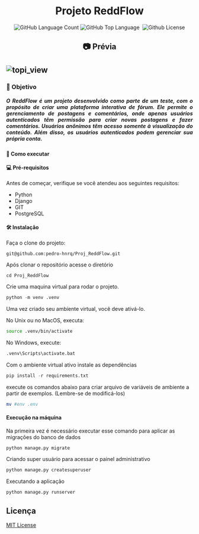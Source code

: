 
<h1 align="center"> Projeto ReddFlow </h1>

<div align="center">

<img alt="GitHub Language Count" src="https://img.shields.io/github/languages/count/pedro-hnrq/Proj_ReddFlow" />
<img alt="GitHub Top Language" src="https://img.shields.io/github/languages/top/pedro-hnrq/Proj_ReddFlow" />
<img alt="" src="https://img.shields.io/github/repo-size/pedro-hnrq/Proj_ReddFlow" />
<img alt="Github License" src="https://img.shields.io/github/license/pedro-hnrq/Proj_ReddFlow" />

</div>

<h2 align="center">📷 Prévia <h2>

![topi_view](https://github.com/pedro-hnrq/Proj_ReddFlow/assets/74242717/6466d014-6675-4fe4-9498-fe24307a6127)


<h3>🎯 Objetivo</h3>

<h5 align="justify">O ReddFlow é um projeto desenvolvido como parte de um teste, com o propósito de criar uma plataforma interativa de fórum. Ele permite o gerenciamento de postagens e comentários, onde apenas usuários autenticados têm permissão para criar novas postagens e fazer comentários. Usuários anônimos têm acesso somente à visualização do conteúdo. Além disso, os usuários autenticados podem gerenciar sua própria conta.</h5>


<h4> 🚀 Como executar </h4>

#### 💻 Pré-requisitos

Antes de começar, verifique se você atendeu aos seguintes requisitos:

- Python 
- Django 
- GIT 
- PostgreSQL


#### 🛠️ Instalação

Faça o clone do projeto:

```
git@github.com:pedro-hnrq/Proj_ReddFlow.git
```  
Após clonar o repositório acesse o diretório
```
cd Proj_ReddFlow
``` 

Crie uma maquina virtual  para rodar o projeto.

```python
python -m venv .venv
```
Uma vez criado seu ambiente virtual, você deve ativá-lo.

No Unix ou no MacOS, executa:

```bash
source .venv/bin/activate
```

No Windows, execute:

```bash
.venv\Scripts\activate.bat
```

Com o ambiente virtual ativo instale as dependências

```python
pip install -r requirements.txt
```

execute os comandos abaixo para criar arquivo de variáveis de ambiente a partir de exemplos. (Lembre-se de modificá-los)

```bash
mv #env .env
```
#### Execução na máquina

Na primeira vez é necessário executar esse comando para aplicar as migrações do banco de dados
```python
python manage.py migrate
```

Criando super usuário para acessar o painel administrativo
```python
python manage.py createsuperuser
```

Executando a aplicação
```python
python manage.py runserver
```



## Licença
[MIT License](LICENSE)
